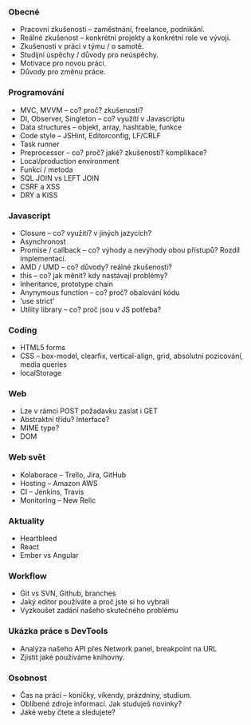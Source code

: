 ### Obecné
* Pracovní zkušenosti – zaměstnání, freelance, podnikání.
* Reálné zkušenost – konkrétní projekty a konkrétní role ve vývoji.
* Zkušenosti v práci v týmu / o samotě.
* Studijní úspěchy / důvody pro neúspěchy.
* Motivace pro novou práci.
* Důvody pro změnu práce.

### Programování
* MVC, MVVM – co? proč? zkušenosti?
* DI, Observer, Singleton – co? využítí v Javascriptu
* Data structures – objekt, array, hashtable, funkce
* Code style – JSHint, Editorconfig, LF/CRLF
* Task runner
* Preprocessor – co? proč? jaké? zkušenosti? komplikace?
* Local/production environment
* Funkcí / metoda
* SQL JOIN vs LEFT JOIN
* CSRF a XSS
* DRY a KISS

### Javascript
* Closure – co? využití? v jiných jazycích?
* Asynchronost
* Promise / callback – co? výhody a nevýhody obou přístupů? Rozdíl implementací.
* AMD / UMD – co? důvody? reálné zkušenosti?
* this – co? jak měnit? kdy nastávají problémy?
* Inheritance, prototype chain
* Anynymous function – co? proč? obalování kódu
* ‘use strict’
* Utility library – co? proč jsou v JS potřeba?

### Coding
* HTML5 forms
* CSS – box-model, clearfix, vertical-align, grid, absolutní pozicování, media queries
* localStorage


### Web
* Lze v rámci POST požadavku zaslat i GET
* Abstraktní třídu? Interface?
* MIME type?
* DOM


### Web svět
* Kolaborace – Trello, Jira, GitHub
* Hosting – Amazon AWS
* CI – Jenkins, Travis
* Monitoring – New Relic


### Aktuality
* Heartbleed
* React
* Ember vs Angular

### Workflow
* Git vs SVN, Github, branches
* Jaký editor používáte a proč jste si ho vybrali
* Vyzkoušet zadání našeho skutečného problému

### Ukázka práce s DevTools
* Analýza našeho API přes Network panel, breakpoint na URL
* Zjistit jaké používáme knihovny.

### Osobnost
* Čas na práci – koníčky, víkendy, prázdniny, studium.
* Oblíbené zdroje informací. Jak studuješ novinky?
* Jaké weby čtete a sledujete?
